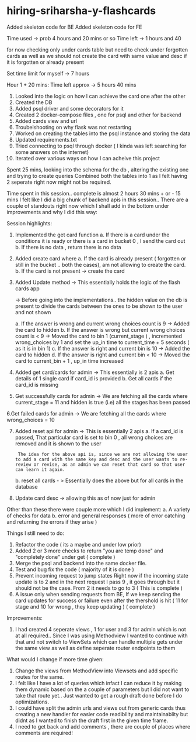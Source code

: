 # hiring-sriharsha-y-flashcards

Added skeleton code for BE
Added skeleton code for FE


Time used -> prob 4 hours and 20 mins or so
Time left -> 1 hours and 40


for now checking only under cards table but need to check under forgotten cards as well as we should not create the card with same value and desc if it is forgotten or already present

Set time limit for myself -> 7 hours 

Hour 1 + 20 mins:  Time left approx -> 5 hours 40 mins

1. Looked into the logic on how I can achieve the card one after the other
2. Created the DB
3. Added psql driver and some decorators for it
4. Created 2 docker-compose files , one for psql and other for backend
5. Added cards view and url
6. Troubelshooting on why flask was not restarting
7. Worked on creating the tables into the psql instance and storing the data
8. Updated requirements.txt 
9. Tried connecting to psql through docker ( I kinda was left searching for some answers on the internet)
10. Iterated over various ways on how  I can acheive this project

Spent 25 mins, looking into the schema for the db , altering the existing one and trying to create queries
Combined both the tables into 1 as I felt having 2 seperate right now might not be required.

Time spent in this session.. complete is almost 2 hours 30 mins + or  - 15 mins
I felt like I did a big chunk of backend apis in this session..
There are a couple of standouts right now which I shall add in the bottom under improvements and why I did this way:

Session highlights:
1. Implemented the get card function
    a. If there is a card under the conditions it is ready or there is a card in bucket 0 , I send the card out
    b. If there is no data , return there is no data
2. Added create card where
    a. If the card is already present ( forgotten or still in the bucket .. both the cases), am not allowing to create the card.
    b. If the card is not present -> create the card
3. Added Update method -> This essentially holds the logic of the flash cards app

    -> Before going into the implementations.. the hidden value on the db is present to divide the cards between the ones to be shown to the user and not shown

    

    a. If the answer is wrong and current wrong choices count is 9 -> Added the card to hidden 
    b. If the answer is wrong but current wrong choices count is < 9 -> Moved the card to bin 1 (current_stage ) , incremented wrong_choices by 1 and set the up_in time to current_time + 5 seconds ( as it is in bin 1)
    c. If the answer is right and current bin is 10 -> Added the card to hidden 
    d. If the answer is right and current bin < 10  -> Moved the card to current_bin + 1 , up_in time increased 

4. Added get card/cards for admin -> This essentially is 2 apis
    a. Get details of 1 single card if card_id is provided
    b. Get all cards if the card_id is missing

5. Get successfully cards for admin  ->  We are fetching all the cards where current_stage = 11 and hidden is true (i.e) all the stages has been passed

6.Get failed cards for admin  ->  We are fetching all the cards where wrong_choices = 10

7. Added reset api for admin -> This is essentially 2 apis
    a. If a card_id is passed, That particular card is set to bin 0 , all wrong choices are removed and it is shown to the user

        The idea for the above api is, since we are not allowing the user to add a card with the same key and desc and the user wants to re-review or revise, as an admin we can reset that card so that user can learn it again.
    
    b. reset all cards - > Essentially does the above but for all cards in the database

8. Update card desc -> allowing this as of now just for admin


Other than these there were couple more which I did implement:
a. A variety of checks for data
b. error and general responses ( more of error catching and returning the errors if they arise )

Things I still need to do:
1. Refactor the code ( its a maybe and under low prior)
2. Added 2 or 3 more checks to return "you are temp done" and "completely done" under get ( complete )
3. Merge the psql and backend into the same docker file.
4. Test and bug fix the code ( majority of it is done )
5. Prevent incoming request to jump states 
    Right now if the incoming state update is to 2 and in the next request I pass 9 , it goes through but it should not be the case. From 2 it needs to go to 3 ( This is complete )
6. A issue only when sending requests from BE, If we keep sending the card updates for success or failure even after the thershold is hit ( 11 for stage and 10  for wrong , they keep updating ) ( complete )


Improvements:
1. I had created 4 seperate views , 1 for user and 3 for admin which is not at all required.. Since I was using Methodview I wanted to continue with that and not switch to ViewSets which can handle multiple gets under the same view as well as define seperate router endpoints to them


What would I change if more time given:
1. Change the views from MethodView into Viewsets and add specific routes for the same.
2. I felt like I have a lot of queries which infact I can reduce it by making them dynamic based on the a couple of parameters but I did not want to take that route yet.. Just wanted to get a rough draft done before I do optimizations.
3. I could have split the admin urls and views out from generic cards thus creating a new handler for easier code readibility and maintainablity but didnt as I wanted to finish the draft first in the given time frame.
4. I need to get back and add comments , there are couple of places where comments are required!
